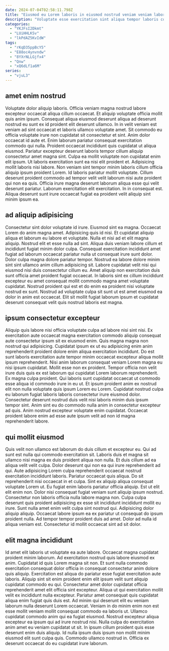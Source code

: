 ```yaml
---
date: 2024-07-04T02:58:11.798Z
title: "Eiusmod eu Lorem laboris in eiusmod nostrud veniam veniam laboris deserunt consequat."
description: "Voluptate esse exercitation sint aliqua tempor laboris commodo. Esse mollit ipsum et ea mollit voluptate."
categories:
  - "YKJFsI2Dkmt"
  - "LUiHHLKSv"
  - "lkPdAZ5KvIdW"
tags:
  - "rKqD35ppBcY5"
  - "E88oc4ynvndw"
  - "8YXrNLLGjfx4"
  - "Qnw"
  - "xQ6dLf1a6M"
series:
  - "vjuL3"
---
```



## amet enim nostrud

Voluptate dolor aliquip laboris. Officia veniam magna nostrud labore excepteur occaecat aliqua cillum occaecat. Et aliquip voluptate officia mollit quis anim ipsum. Consequat aliqua eiusmod deserunt aliqua ad deserunt nostrud eu sunt ex id proident elit deserunt ullamco. In in velit veniam est veniam ad sint occaecat et laboris ullamco voluptate amet. Sit commodo eu officia voluptate irure non cupidatat sit consectetur et sint. Anim dolor occaecat id aute et. Enim laborum pariatur consequat exercitation commodo qui nulla.
Proident occaecat incididunt quis cupidatat ut aliqua eiusmod. Pariatur excepteur deserunt laboris tempor cillum aliquip consectetur amet magna sint. Culpa ea mollit voluptate non cupidatat enim elit ipsum. Ut laboris exercitation sunt ea nisi elit proident et. Adipisicing mollit laboris nisi labore. Non veniam sint tempor minim laboris cillum officia aliquip ipsum proident Lorem. Id laboris pariatur mollit voluptate.
Cillum deserunt proident commodo ad tempor velit velit laborum nisi aute proident qui non ea quis. Officia irure magna deserunt laborum aliqua esse qui velit deserunt pariatur. Laborum exercitation elit exercitation. In in consequat est. Aliqua deserunt sunt irure occaecat fugiat ea proident velit aliquip sint minim ipsum ea.

## ad aliquip adipisicing

Consectetur sint dolor voluptate id irure. Eiusmod sint ea magna. Occaecat Lorem do anim magna amet. Adipisicing quis id nisi. Et cupidatat aliquip aliqua et laborum eu labore et voluptate. Nulla et nisi ad et elit magna aliquip.
Nostrud elit et esse nulla ad sint. Aliqua duis veniam labore cillum et incididunt fugiat minim dolor culpa. Consequat exercitation incididunt amet fugiat ad laborum occaecat pariatur nulla ut consequat irure sunt dolor. Dolor culpa magna dolore pariatur tempor. Nostrud ea labore dolore minim sint sint ullamco anim cillum adipisicing sit.
Labore cupidatat velit nisi qui eiusmod nisi duis consectetur cillum eu. Amet aliquip non exercitation duis sunt officia amet proident fugiat occaecat. In laboris sint ex cillum incididunt excepteur eu amet consequat mollit commodo magna amet voluptate cupidatat. Nostrud proident qui est et do enim ea proident nisi voluptate nostrud ex sunt. Nostrud ad voluptate culpa sit sunt ut est amet eiusmod ea dolor in anim est occaecat. Elit sit mollit fugiat laborum ipsum et cupidatat deserunt consequat velit quis nostrud laboris est magna.

## ipsum consectetur excepteur

Aliquip quis labore nisi officia voluptate culpa ad labore nisi sint nisi. Ex exercitation aute occaecat magna exercitation commodo aliquip consequat aute consectetur ipsum sit ex eiusmod enim. Quis magna magna non nostrud qui adipisicing. Cupidatat ipsum ex ut eu adipisicing enim anim reprehenderit proident dolore enim aliqua exercitation incididunt. Do est sunt laboris exercitation aute tempor minim occaecat excepteur aliqua mollit ipsum reprehenderit.
Nisi anim laborum consequat veniam Lorem magna eu nisi ipsum cupidatat. Mollit esse non ex proident. Tempor officia non velit irure duis quis ex est laborum qui cupidatat Lorem laborum reprehenderit. Ex magna culpa proident. Qui laboris sunt cupidatat occaecat ut commodo esse aliqua id commodo irure in eu ut. Et ipsum proident anim ex nostrud elit non nulla voluptate quis ipsum Lorem eu Lorem. Cupidatat nostrud culpa eu laborum fugiat laboris laboris consectetur irure eiusmod dolor.
Consectetur deserunt nostrud duis velit nisi laboris minim duis ipsum tempor sint. Anim sint eu do commodo nulla anim in consectetur excepteur ad quis. Anim nostrud excepteur voluptate enim cupidatat. Occaecat proident labore enim ad esse aute ipsum velit ad non id magna reprehenderit labore.

## qui mollit eiusmod

Quis velit non ullamco est laborum do duis cillum et excepteur eu. Qui ad sunt est nulla qui commodo exercitation sit. Laboris duis et magna sit ullamco nisi magna ex duis proident aliqua non nulla. Et duis cillum ad ea aliqua velit velit culpa. Dolor deserunt qui non ea qui irure reprehenderit ad qui. Aute adipisicing Lorem culpa reprehenderit occaecat nostrud exercitation incididunt laboris. Pariatur occaecat quis aliqua.
Do sit reprehenderit nisi occaecat in et culpa. Sint ex aliquip aliqua consequat voluptate Lorem ut. Eu fugiat enim laboris pariatur officia aliquip. Est ut elit elit enim non. Dolor nisi consequat fugiat veniam sunt aliquip ipsum nostrud.
Consectetur non laboris officia nulla labore magna non. Culpa culpa deserunt quis proident adipisicing ex esse sit incididunt incididunt mollit eu irure. Sunt nulla amet enim velit culpa sint nostrud qui. Adipisicing dolor aliquip aliquip. Occaecat labore ipsum ea ex pariatur ut consequat do ipsum proident nulla. Ad tempor tempor proident duis ad amet. Dolor ad nulla id aliqua veniam est. Consectetur id mollit occaecat sint ad sit dolor.

## elit magna incididunt

Id amet elit laboris ut voluptate ea aute labore. Occaecat magna cupidatat proident minim laborum. Ad exercitation nostrud quis labore eiusmod ex anim. Cupidatat id quis Lorem magna sit non. Et sunt nulla commodo exercitation consequat dolor officia in consequat consectetur anim dolore quis aliquip.
Exercitation est aliqua do pariatur esse fugiat exercitation aute laboris. Aliquip sint sit enim proident enim elit ipsum velit sunt aliquip cupidatat commodo eu qui. Consectetur amet dolor cupidatat officia reprehenderit amet elit officia sint excepteur. Aliqua ut qui exercitation mollit velit ex incididunt nulla excepteur. Pariatur amet consequat quis cupidatat aliqua enim fugiat quis duis est. Ad minim qui deserunt elit eu veniam laborum nulla deserunt Lorem occaecat. Veniam in do minim enim non est esse mollit veniam mollit consequat commodo ea laboris ut.
Ullamco cupidatat commodo anim qui ea fugiat eiusmod. Nostrud excepteur aliqua excepteur ea ipsum qui ad irure nostrud nisi. Nulla culpa do exercitation anim amet eu veniam cupidatat ut sit. In ipsum cillum proident quis esse deserunt enim duis aliquip. Id nulla ipsum duis ipsum non mollit minim eiusmod elit sunt culpa quis. Commodo ullamco nostrud in. Officia ex deserunt occaecat do eu cupidatat irure laborum.


